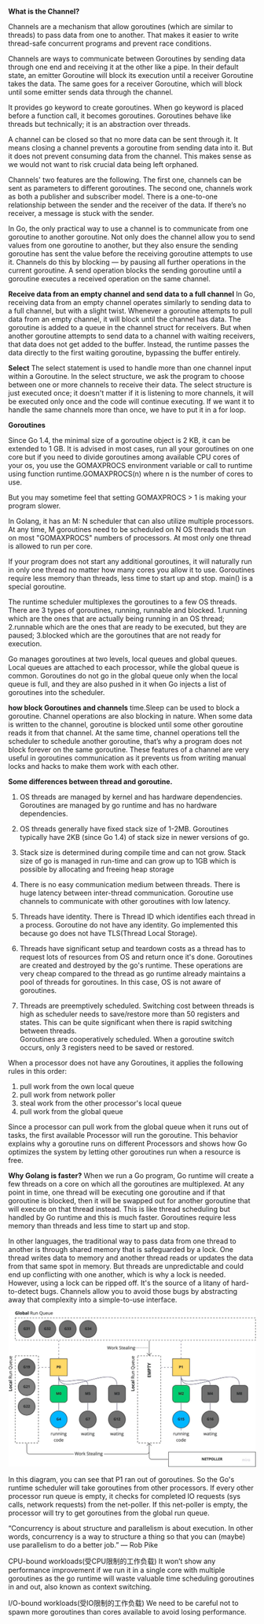 **What is the Channel?**

Channels are a mechanism that allow goroutines (which are similar to threads) to pass data from one to another. 
That makes it easier to write thread-safe concurrent programs and prevent race conditions.

Channels are ways to communicate between Goroutines by sending data through one end and receiving it at the other like a pipe. 
In their default state, an emitter Goroutine will block its execution until a receiver Goroutine takes the data. 
The same goes for a receiver Goroutine, which will block until some emitter sends data through the channel.

It provides go keyword to create goroutines. When go keyword is placed before a function call, it becomes goroutines.
Goroutines behave like threads but technically; it is an abstraction over threads.

A channel can be closed so that no more data can be sent through it.
It means closing a channel prevents a goroutine from sending data into it. But it does not prevent consuming data from the channel.
This makes sense as we would not want to risk crucial data being left orphaned.


Channels' two features are the following. 
The first one, channels can be sent as parameters to different goroutines. 
The second one, channels work as both a publisher and subscriber model. 
There is a one-to-one relationship between the sender and the receiver of the data. 
If there’s no receiver, a message is stuck with the sender.


In Go, the only practical way to use a channel is to communicate from one goroutine to another goroutine. 
Not only does the channel allow you to send values from one goroutine to another, 
but they also ensure the sending goroutine has sent the value before the receiving goroutine attempts to use it. 
Channels do this by blocking — by pausing all further operations in the current goroutine. 
A send operation blocks the sending goroutine until a goroutine executes a received operation on the same channel.


**Receive data from an empty channel and send data to a full channel**
In Go, receiving data from an empty channel operates similarly to sending data to a full channel, but with a slight twist. 
Whenever a goroutine attempts to pull data from an empty channel, it will block until the channel has data. 
The goroutine is added to a queue in the channel struct for receivers. 
But when another goroutine attempts to send data to a channel with waiting receivers, that data does not get added to the buffer. 
Instead, the runtime passes the data directly to the first waiting goroutine, bypassing the buffer entirely.


**Select**
The select statement is used to handle more than one channel input within a Goroutine.
In the select structure, we ask the program to choose between one or more channels to receive their data.
The select structure is just executed once; it doesn't matter if it is listening to more channels, it will be executed only once and the code will continue executing. If we want it to handle the same channels more than once, we have to put it in a for loop.


**Goroutines**

Since Go 1.4, the minimal size of a goroutine object is 2 KB, it can be extended to 1 GB. 
It is advised in most cases, run all your goroutines on one core but if you need to divide goroutines among available CPU cores of your os, 
you use the GOMAXPROCS environment variable or call to runtime using function runtime.GOMAXPROCS(n) where n is the number of cores to use.

But you may sometime feel that setting GOMAXPROCS > 1 is making your program slower.

In Golang, it has an M: N scheduler that can also utilize multiple processors. 
At any time, M goroutines need to be scheduled on N OS threads that run on most "GOMAXPROCS" numbers of processors.
At most only one thread is allowed to run per core.

If your program does not start any additional goroutines, 
it will naturally run in only one thread no matter how many cores you allow it to use.
Goroutines require less memory than threads, less time to start up and stop.
main() is a special goroutine.

The runtime scheduler multiplexes the goroutines to a few OS threads.
There are 3 types of goroutines, running, runnable and blocked. 
1.running which are the ones that are actually being running in an OS thread; 
2.runnable which are the ones that are ready to be executed, but they are paused; 
3.blocked which are the goroutines that are not ready for execution. 


Go manages goroutines at two levels, local queues and global queues. 
Local queues are attached to each processor, while the global queue is common. 
Goroutines do not go in the global queue only when the local queue is full, 
and they are also pushed in it when Go injects a list of goroutines into the scheduler.


**how block Goroutines and channels** 
time.Sleep can be used to block a goroutine. Channel operations are also blocking in nature. 
When some data is written to the channel, goroutine is blocked until some other goroutine reads it from that channel. 
At the same time, channel operations tell the scheduler to schedule another goroutine, 
that’s why a program does not block forever on the same goroutine. 
These features of a channel are very useful in goroutines communication as it prevents us from writing manual locks and hacks to make them work with each other.


**Some differences between thread and goroutine.**

1. OS threads are managed by kernel and has hardware dependencies. 
Goroutines are managed by go runtime and has no hardware dependencies.

2. OS threads generally have fixed stack size of 1-2MB. 
Goroutines typically have 2KB (since Go 1.4) of stack size in newer versions of go.

3. Stack size is determined during compile time and can not grow. 
Stack size of go is managed in run-time and can grow up to 1GB which is possible by allocating and freeing heap storage

4. There is no easy communication medium between threads. There is huge latency between inter-thread communication. 
Goroutine use channels to communicate with other goroutines with low latency.

5. Threads have identity. There is Thread ID which identifies each thread in a process. 
Goroutine do not have any identity. Go implemented this because go does not have TLS(Thread Local Storage).

6. Threads have significant setup and teardown costs as a thread has to request lots of resources from OS and return once it's done. Goroutines are created and destroyed by the go's runtime. These operations are very cheap compared to the thread as go runtime already maintains a pool of threads for goroutines. In this case, OS is not aware of goroutines.

7. Threads are preemptively scheduled. Switching cost between threads is high as scheduler needs to save/restore more than 50 registers and states. This can be quite significant when there is rapid switching between threads.	
Goroutines are cooperatively scheduled. When a goroutine switch occurs, only 3 registers need to be saved or restored.

When a processor does not have any Goroutines, it applies the following rules in this order:
1. pull work from the own local queue
2. pull work from network poller
3. steal work from the other processor's local queue
4. pull work from the global queue

Since a processor can pull work from the global queue when it runs out of tasks, the first available Processor will run the goroutine. 
This behavior explains why a goroutine runs on different Processors and shows how Go optimizes the system by letting other goroutines run when a resource is free.

**Why Golang is faster?**
When we run a Go program, Go runtime will create a few threads on a core on which all the goroutines are multiplexed. 
At any point in time, one thread will be executing one goroutine and if that goroutine is blocked,
then it will be swapped out for another goroutine that will execute on that thread instead. 
This is like thread scheduling but handled by Go runtime and this is much faster. 
Goroutines require less memory than threads and less time to start up and stop.

In other languages, the traditional way to pass data from one thread to another is through shared memory that is safeguarded by a lock. 
One thread writes data to memory and another thread reads or updates the data from that same spot in memory. 
But threads are unpredictable and could end up conflicting with one another, which is why a lock is needed. 
However, using a lock can be ripped off. 
It's the source of a litany of hard-to-detect bugs. 
Channels allow you to avoid those bugs by abstracting away that complexity into a simple-to-use interface.

![img.png](img.png)

In this diagram, you can see that P1 ran out of goroutines. So the Go's runtime scheduler will take goroutines from other processors. 
If every other processor run queue is empty, it checks for completed IO requests (sys calls, network requests) from the net-poller. 
If this net-poller is empty, the processor will try to get goroutines from the global run queue.


“Concurrency is about structure and parallelism is about execution. In other words, concurrency is a way to structure a thing so that you can (maybe) use parallelism to do a better job.” — Rob Pike

CPU-bound workloads(受CPU限制的工作负载)
It won’t show any performance improvement
if we run it in a single core with multiple goroutines as the go runtime will waste valuable time scheduling goroutines in and out,
also known as context switching.

I/O-bound workloads(受IO限制的工作负载)
We need to be careful not to spawn more goroutines than cores available to avoid losing performance.
